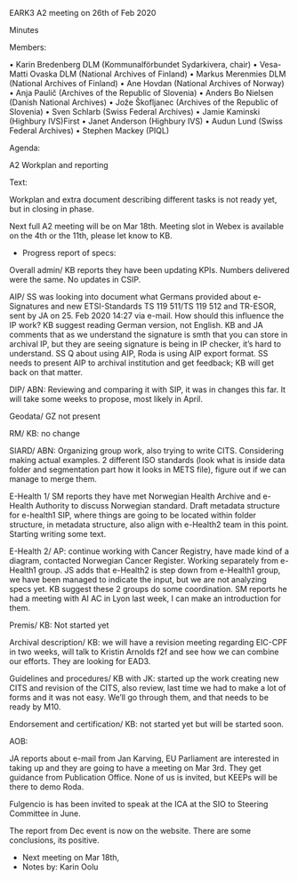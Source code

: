 EARK3 A2 meeting on 26th of Feb 2020

Minutes

Members:

•	Karin Bredenberg DLM (Kommunalförbundet Sydarkivera, chair)
•	Vesa-Matti Ovaska DLM (National Archives of Finland)
•	Markus Merenmies DLM (National Archives of Finland)
•	Ane Hovdan (National Archives of Norway)
•	Anja Paulič (Archives of the Republic of Slovenia) 
•	Anders Bo Nielsen (Danish National Archives)
•	Jože Škofljanec (Archives of the Republic of Slovenia)
•	Sven Schlarb (Swiss Federal Archives)
•	Jamie Kaminski (Highbury IVS)First 
•	Janet Anderson (Highbury IVS)
•	Audun Lund (Swiss Federal Archives)
•	Stephen Mackey (PIQL)

Agenda: 

A2 Workplan and reporting 

Text:

Workplan and extra document describing different tasks is not ready yet, but in closing in phase. 

Next full A2 meeting will be on Mar 18th. Meeting slot in Webex is available on the 4th or the 11th, please let know to KB.

- Progress report of specs:

Overall admin/ KB reports they have been updating KPIs. Numbers delivered were the same. No updates in CSIP.

AIP/ SS was looking into document what Germans provided about e-Signatures and new ETSI-Standards TS 119 511/TS 119 512 and TR-ESOR, sent by JA on 25. Feb 2020 14:27 via e-mail. How should this influence the IP work? KB suggest reading German version, not English. KB and JA comments that as we understand the signature is smth that you can store in archival IP, but they are seeing signature is being in IP checker, it’s hard to understand. SS Q about using AIP, Roda is using AIP export format. SS needs to present AIP to archival institution and get feedback; KB will get back on that matter. 

DIP/ ABN: Reviewing and comparing it with SIP, it was in changes this far. It will take some weeks to propose, most likely in April. 

Geodata/ GZ not present

RM/ KB: no change

SIARD/ ABN: Organizing group work, also trying to write CITS. Considering making actual examples. 2 different ISO standards (look what is inside data folder and segmentation part how it looks in METS file), figure out if we can manage to merge them.

E-Health 1/ SM reports they have met Norwegian Health Archive and e-Health Authority to discuss Norwegian standard. Draft metadata structure for e-health1 SIP, where things are going to be located within folder structure, in metadata structure, also align with e-Health2 team in this point. Starting writing some text.   

E-Health 2/ AP: continue working with Cancer Registry, have made kind of a diagram, contacted Norwegian Cancer Register. Working separately from e-Health1 group. JS adds that e-Health2 is step down from e-Health1 group, we have been managed to indicate the input, but we are not analyzing specs yet. KB suggest these 2 groups do some coordination. 
SM reports he had a meeting with AI AC in Lyon last week, I can make an introduction for them.  

Premis/ KB: Not started yet

Archival description/ KB: we will have a revision meeting regarding EIC-CPF in two weeks, will talk to Kristin Arnolds f2f and see how we can combine our efforts. They are looking for EAD3. 

Guidelines and procedures/ KB with JK: started up the work creating new CITS and revision of the CITS, also review, last time we had to make a lot of forms and it was not easy. We’ll go through them, and that needs to be ready by M10. 

Endorsement and certification/ KB: not started yet but will be started soon. 

AOB:

JA reports about e-mail from Jan Karving, EU Parliament are interested in taking up and they are going to have a meeting on Mar 3rd. They get guidance from Publication Office. None of us is invited, but KEEPs will be there to demo Roda. 

Fulgencio is has been invited to speak at the ICA at the SIO to Steering Committee in June. 

The report from Dec event is now on the website. There are some conclusions, its positive. 

- Next meeting on Mar 18th, 
- Notes by: Karin Oolu
